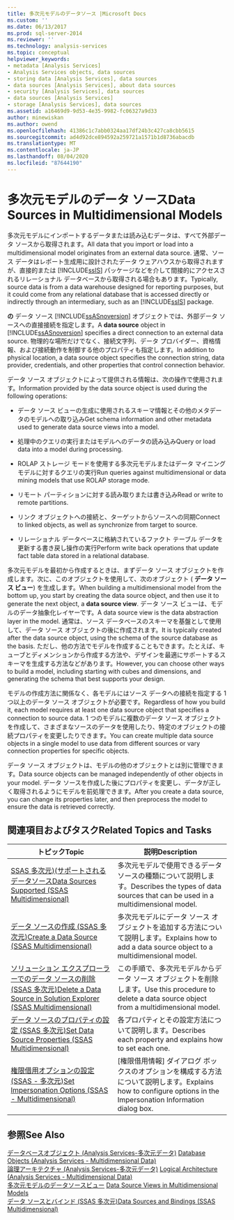 ```yaml
---
title: 多次元モデルのデータソース |Microsoft Docs
ms.custom: ''
ms.date: 06/13/2017
ms.prod: sql-server-2014
ms.reviewer: ''
ms.technology: analysis-services
ms.topic: conceptual
helpviewer_keywords:
- metadata [Analysis Services]
- Analysis Services objects, data sources
- storing data [Analysis Services], data sources
- data sources [Analysis Services], about data sources
- security [Analysis Services], data sources
- data sources [Analysis Services]
- storage [Analysis Services], data sources
ms.assetid: a16469d9-9d53-4e35-9982-fc06327a9d33
author: minewiskan
ms.author: owend
ms.openlocfilehash: 41386c1c7abb0324aa17df24b3c427ca8cbb5615
ms.sourcegitcommit: ad4d92dce894592a259721a1571b1d8736abacdb
ms.translationtype: MT
ms.contentlocale: ja-JP
ms.lasthandoff: 08/04/2020
ms.locfileid: "87644190"
---
```

# <a name="data-sources-in-multidimensional-models"></a><span data-ttu-id="eebe9-102">多次元モデルのデータ ソース</span><span class="sxs-lookup"><span data-stu-id="eebe9-102">Data Sources in Multidimensional Models</span></span>
  <span data-ttu-id="eebe9-103">多次元モデルにインポートするデータまたは読み込むデータは、すべて外部データ ソースから取得されます。</span><span class="sxs-lookup"><span data-stu-id="eebe9-103">All data that you import or load into a multidimensional model originates from an external data source.</span></span> <span data-ttu-id="eebe9-104">通常、ソース データはレポート生成用に設計されたデータ ウェアハウスから取得されますが、直接的または [!INCLUDE[ssIS](../../includes/ssis-md.md)] パッケージなどを介して間接的にアクセスされるリレーショナル データベースから取得される場合もあります。</span><span class="sxs-lookup"><span data-stu-id="eebe9-104">Typically, source data is from a data warehouse designed for reporting purposes, but it could come from any relational database that is accessed directly or indirectly through an intermediary, such as an [!INCLUDE[ssIS](../../includes/ssis-md.md)] package.</span></span>  
  
 <span data-ttu-id="eebe9-105">**の** データ ソース [!INCLUDE[ssASnoversion](../../includes/ssasnoversion-md.md)] オブジェクトでは、外部データ ソースへの直接接続を指定します。</span><span class="sxs-lookup"><span data-stu-id="eebe9-105">A **data source** object in [!INCLUDE[ssASnoversion](../../includes/ssasnoversion-md.md)] specifies a direct connection to an external data source.</span></span> <span data-ttu-id="eebe9-106">物理的な場所だけでなく、接続文字列、データ プロバイダー、資格情報、および接続動作を制御する他のプロパティも指定します。</span><span class="sxs-lookup"><span data-stu-id="eebe9-106">In addition to physical location, a data source object specifies the connection string, data provider, credentials, and other properties that control connection behavior.</span></span>  
  
 <span data-ttu-id="eebe9-107">データ ソース オブジェクトによって提供される情報は、次の操作で使用されます。</span><span class="sxs-lookup"><span data-stu-id="eebe9-107">Information provided by the data source object is used during the following operations:</span></span>  
  
-   <span data-ttu-id="eebe9-108">データ ソース ビューの生成に使用されるスキーマ情報とその他のメタデータのモデルへの取り込み</span><span class="sxs-lookup"><span data-stu-id="eebe9-108">Get schema information and other metadata used to generate data source views into a model.</span></span>  
  
-   <span data-ttu-id="eebe9-109">処理中のクエリの実行またはモデルへのデータの読み込み</span><span class="sxs-lookup"><span data-stu-id="eebe9-109">Query or load data into a model during processing.</span></span>  
  
-   <span data-ttu-id="eebe9-110">ROLAP ストレージ モードを使用する多次元モデルまたはデータ マイニング モデルに対するクエリの実行</span><span class="sxs-lookup"><span data-stu-id="eebe9-110">Run queries against multidimensional or data mining models that use ROLAP storage mode.</span></span>  
  
-   <span data-ttu-id="eebe9-111">リモート パーティションに対する読み取りまたは書き込み</span><span class="sxs-lookup"><span data-stu-id="eebe9-111">Read or write to remote partitions.</span></span>  
  
-   <span data-ttu-id="eebe9-112">リンク オブジェクトへの接続と、ターゲットからソースへの同期</span><span class="sxs-lookup"><span data-stu-id="eebe9-112">Connect to linked objects, as well as synchronize from target to source.</span></span>  
  
-   <span data-ttu-id="eebe9-113">リレーショナル データベースに格納されているファクト テーブル データを更新する書き戻し操作の実行</span><span class="sxs-lookup"><span data-stu-id="eebe9-113">Perform write back operations that update fact table data stored in a relational database.</span></span>  
  
 <span data-ttu-id="eebe9-114">多次元モデルを最初から作成するときは、まずデータ ソース オブジェクトを作成します。次に、このオブジェクトを使用して、次のオブジェクト ( **データ ソース ビュー**) を生成します。</span><span class="sxs-lookup"><span data-stu-id="eebe9-114">When building a multidimensional model from the bottom up, you start by creating the data source object, and then use it to generate the next object, a **data source view**.</span></span> <span data-ttu-id="eebe9-115">データ ソース ビューは、モデルのデータ抽象化レイヤーです。</span><span class="sxs-lookup"><span data-stu-id="eebe9-115">A data source view is the data abstraction layer in the model.</span></span> <span data-ttu-id="eebe9-116">通常は、ソース データベースのスキーマを基盤として使用して、データ ソース オブジェクトの後に作成されます。</span><span class="sxs-lookup"><span data-stu-id="eebe9-116">It is typically created after the data source object, using the schema of the source database as the basis.</span></span> <span data-ttu-id="eebe9-117">ただし、他の方法でモデルを作成することもできます。たとえば、キューブとディメンションから作成する方法や、デザインを最適にサポートするスキーマを生成する方法などがあります。</span><span class="sxs-lookup"><span data-stu-id="eebe9-117">However, you can choose other ways to build a model, including starting with cubes and dimensions, and generating the schema that best supports your design.</span></span>  
  
 <span data-ttu-id="eebe9-118">モデルの作成方法に関係なく、各モデルにはソース データへの接続を指定する 1 つ以上のデータ ソース オブジェクトが必要です。</span><span class="sxs-lookup"><span data-stu-id="eebe9-118">Regardless of how you build it, each model requires at least one data source object that specifies a connection to source data.</span></span> <span data-ttu-id="eebe9-119">1 つのモデルに複数のデータ ソース オブジェクトを作成して、さまざまなソースのデータを使用したり、特定のオブジェクトの接続プロパティを変更したりできます。</span><span class="sxs-lookup"><span data-stu-id="eebe9-119">You can create multiple data source objects in a single model to use data from different sources or vary connection properties for specific objects.</span></span>  
  
 <span data-ttu-id="eebe9-120">データ ソース オブジェクトは、モデルの他のオブジェクトとは別に管理できます。</span><span class="sxs-lookup"><span data-stu-id="eebe9-120">Data source objects can be managed independently of other objects in your model.</span></span> <span data-ttu-id="eebe9-121">データ ソースを作成した後にプロパティを変更し、データが正しく取得されるようにモデルを前処理できます。</span><span class="sxs-lookup"><span data-stu-id="eebe9-121">After you create a data source, you can change its properties later, and then preprocess the model to ensure the data is retrieved correctly.</span></span>  
  
## <a name="related-topics-and-tasks"></a><span data-ttu-id="eebe9-122">関連項目およびタスク</span><span class="sxs-lookup"><span data-stu-id="eebe9-122">Related Topics and Tasks</span></span>  
  
|<span data-ttu-id="eebe9-123">トピック</span><span class="sxs-lookup"><span data-stu-id="eebe9-123">Topic</span></span>|<span data-ttu-id="eebe9-124">説明</span><span class="sxs-lookup"><span data-stu-id="eebe9-124">Description</span></span>|  
|-----------|-----------------|  
|[<span data-ttu-id="eebe9-125">SSAS 多次元&#41;&#40;サポートされるデータソース</span><span class="sxs-lookup"><span data-stu-id="eebe9-125">Data Sources Supported &#40;SSAS Multidimensional&#41;</span></span>](supported-data-sources-ssas-multidimensional.md)|<span data-ttu-id="eebe9-126">多次元モデルで使用できるデータ ソースの種類について説明します。</span><span class="sxs-lookup"><span data-stu-id="eebe9-126">Describes the types of data sources that can be used in a multidimensional model.</span></span>|  
|[<span data-ttu-id="eebe9-127">データ ソースの作成 &#40;SSAS 多次元&#41;</span><span class="sxs-lookup"><span data-stu-id="eebe9-127">Create a Data Source &#40;SSAS Multidimensional&#41;</span></span>](create-a-data-source-ssas-multidimensional.md)|<span data-ttu-id="eebe9-128">多次元モデルにデータ ソース オブジェクトを追加する方法について説明します。</span><span class="sxs-lookup"><span data-stu-id="eebe9-128">Explains how to add a data source object to a multidimensional model.</span></span>|  
|[<span data-ttu-id="eebe9-129">ソリューション エクスプローラーでのデータ ソースの削除 &#40;SSAS 多次元&#41;</span><span class="sxs-lookup"><span data-stu-id="eebe9-129">Delete a Data Source in Solution Explorer &#40;SSAS Multidimensional&#41;</span></span>](delete-a-data-source-in-solution-explorer-ssas-multidimensional.md)|<span data-ttu-id="eebe9-130">この手順で、多次元モデルからデータ ソース オブジェクトを削除します。</span><span class="sxs-lookup"><span data-stu-id="eebe9-130">Use this procedure to delete a data source object from a multidimensional model.</span></span>|  
|[<span data-ttu-id="eebe9-131">データ ソースのプロパティの設定 &#40;SSAS 多次元&#41;</span><span class="sxs-lookup"><span data-stu-id="eebe9-131">Set Data Source Properties &#40;SSAS Multidimensional&#41;</span></span>](set-data-source-properties-ssas-multidimensional.md)|<span data-ttu-id="eebe9-132">各プロパティとその設定方法について説明します。</span><span class="sxs-lookup"><span data-stu-id="eebe9-132">Describes each property and explains how to set each one.</span></span>|  
|[<span data-ttu-id="eebe9-133">権限借用オプションの設定 &#40;SSAS - 多次元&#41;</span><span class="sxs-lookup"><span data-stu-id="eebe9-133">Set Impersonation Options &#40;SSAS - Multidimensional&#41;</span></span>](set-impersonation-options-ssas-multidimensional.md)|<span data-ttu-id="eebe9-134">[権限借用情報] ダイアログ ボックスのオプションを構成する方法について説明します。</span><span class="sxs-lookup"><span data-stu-id="eebe9-134">Explains how to configure options in the Impersonation Information dialog box.</span></span>|  
  
## <a name="see-also"></a><span data-ttu-id="eebe9-135">参照</span><span class="sxs-lookup"><span data-stu-id="eebe9-135">See Also</span></span>  
 <span data-ttu-id="eebe9-136">[データベースオブジェクト &#40;Analysis Services-多次元データ&#41;](olap-logical/database-objects-analysis-services-multidimensional-data.md) </span><span class="sxs-lookup"><span data-stu-id="eebe9-136">[Database Objects &#40;Analysis Services - Multidimensional Data&#41;](olap-logical/database-objects-analysis-services-multidimensional-data.md) </span></span>  
 <span data-ttu-id="eebe9-137">[論理アーキテクチャ &#40;Analysis Services-多次元データ&#41;](olap-logical/understanding-microsoft-olap-logical-architecture.md) </span><span class="sxs-lookup"><span data-stu-id="eebe9-137">[Logical Architecture &#40;Analysis Services - Multidimensional Data&#41;](olap-logical/understanding-microsoft-olap-logical-architecture.md) </span></span>  
 <span data-ttu-id="eebe9-138">[多次元モデルのデータソースビュー](data-source-views-in-multidimensional-models.md) </span><span class="sxs-lookup"><span data-stu-id="eebe9-138">[Data Source Views in Multidimensional Models](data-source-views-in-multidimensional-models.md) </span></span>  
 [<span data-ttu-id="eebe9-139">データ ソースとバインド &#40;SSAS 多次元&#41;</span><span class="sxs-lookup"><span data-stu-id="eebe9-139">Data Sources and Bindings &#40;SSAS Multidimensional&#41;</span></span>](data-sources-and-bindings-ssas-multidimensional.md)  
  
  
